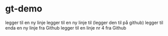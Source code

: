 # gt-demo
legger til en ny linje
legger til en ny linje til (legger den til på github)
legger til enda en ny linje fra Github
legger til en linje nr 4 fra Github
